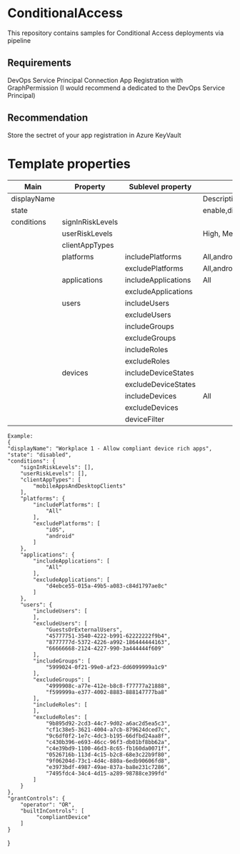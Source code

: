 # ConditionalAccess
This repository contains samples for Conditional Access deployments via pipeline 
## Requirements
DevOps Service Principal Connection
App Registration with GraphPermission (I would recommend a dedicated to the DevOps Service Principal)

## Recommendation
Store the sectret of your app registration in Azure KeyVault

# Template properties
|Main|Property|Sublevel property|Values|
|--|--|--|--|
|displayName|||Descriptive name of the policy|
|state|||enable,disabled,enabledForReportingButNotEnforced|
|conditions|signInRiskLevels|||High, Medium, Low|
||userRiskLevels||High, Medium, Low|
||clientAppTypes|||browser,mobileAppsAndDesktopClients,exchangeActiveSync,others|
||platforms|includePlatforms|All,android,iOS|
|||excludePlatforms|All,android,iOS|
||applications|includeApplications|All|
|||excludeApplications||
||users|includeUsers||
|||excludeUsers||
|||includeGroups||  
|||excludeGroups||
|||includeRoles||    
|||excludeRoles||
||devices|includeDeviceStates||
|||excludeDeviceStates||
|||includeDevices|All|
|||excludeDevices||
|||deviceFilter||

    Example:
    { 
    "displayName": "Workplace 1 - Allow compliant device rich apps", 
    "state": "disabled", 
    "conditions": { 
        "signInRiskLevels": [],
        "userRiskLevels": [],
        "clientAppTypes": [
            "mobileAppsAndDesktopClients"
        ],
        "platforms": {
            "includePlatforms": [
                "All"
            ],
            "excludePlatforms": [
                "iOS",
                "android"
            ]
        },
        "applications": { 
            "includeApplications": [ 
                "All" 
            ],
            "excludeApplications": [
                "d4ebce55-015a-49b5-a083-c84d1797ae8c"
            ]
        }, 
        "users": { 
            "includeUsers": [
            ],
            "excludeUsers": [
                "GuestsOrExternalUsers",
                "45777751-3540-4222-b991-62222222f9b4",
                "8777777d-5372-4226-a992-186444444163",
                "66666668-2124-4227-990-3a444444f609"
            ],
            "includeGroups": [ 
                "5999024-0f21-99e0-af23-dd6099999a1c9"
            ], 
            "excludeGroups": [
                "4999908c-a77e-412e-b8c8-f77777a21888",
                "f599999a-e377-4002-8883-888147777ba8"     
            ],
            "includeRoles": [    
            ],
            "excludeRoles": [
                "9b895d92-2cd3-44c7-9d02-a6ac2d5ea5c3",
                "cf1c38e5-3621-4004-a7cb-879624dced7c",
                "9c6df0f2-1e7c-4dc3-b195-66dfbd24aa8f",
                "c430b396-e693-46cc-96f3-db01bf8bb62a",
                "c4e39bd9-1100-46d3-8c65-fb160da0071f",
                "0526716b-113d-4c15-b2c8-68e3c22b9f80",
                "9f06204d-73c1-4d4c-880a-6edb90606fd8",
                "e3973bdf-4987-49ae-837a-ba8e231c7286",
                "7495fdc4-34c4-4d15-a289-98788ce399fd"
            ]
        }
    }, 
    "grantControls": { 
        "operator": "OR", 
        "builtInControls": [ 
             "compliantDevice"
        ] 
    } 
}
